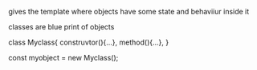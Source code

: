 gives the template where objects have some state and behaviiur inside it

classes are blue print of objects


class Myclass{
    construvtor(){...},
    method(){...},
}

const myobject = new Myclass();
